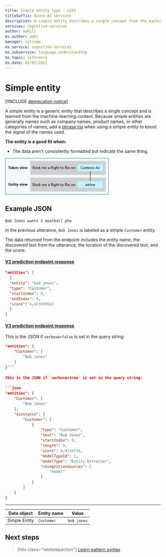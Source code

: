 ```yaml
---
title: Simple entity type - LUIS
titleSuffix: Azure AI services
description: A simple entity describes a single concept from the machine-learning context. Add a phrase list when using a simple entity to improve results.
services: cognitive-services
author: aahill
ms.author: aahi
manager: nitinme
ms.service: cognitive-services
ms.subservice: language-understanding
ms.topic: reference
ms.date: 01/07/2022
---
```


# Simple entity

[!INCLUDE [deprecation notice](./includes/deprecation-notice.md)]


A simple entity is a generic entity that describes a single concept and is learned from the machine-learning context. Because simple entities are generally names such as company names, product names, or other categories of names, add a [phrase list](concepts/patterns-features.md) when using a simple entity to boost the signal of the names used.

**The entity is a good fit when:**

* The data aren't consistently formatted but indicate the same thing.

![simple entity](./media/luis-concept-entities/simple-entity.png)

## Example JSON

`Bob Jones wants 3 meatball pho`

In the previous utterance, `Bob Jones` is labeled as a simple `Customer` entity.

The data returned from the endpoint includes the entity name, the discovered text from the utterance, the location of the discovered text, and the score:

#### [V2 prediction endpoint response](#tab/V2)

```JSON
"entities": [
  {
  "entity": "bob jones",
  "type": "Customer",
  "startIndex": 0,
  "endIndex": 8,
  "score": 0.473899543
  }
]
```

#### [V3 prediction endpoint response](#tab/V3)

This is the JSON if `verbose=false` is set in the query string:

```json
"entities": {
    "Customer": [
        "Bob Jones"
    ]
}```

This is the JSON if `verbose=true` is set in the query string:

```json
"entities": {
    "Customer": [
        "Bob Jones"
    ],
    "$instance": {
        "Customer": [
            {
                "type": "Customer",
                "text": "Bob Jones",
                "startIndex": 0,
                "length": 9,
                "score": 0.9339134,
                "modelTypeId": 1,
                "modelType": "Entity Extractor",
                "recognitionSources": [
                    "model"
                ]
            }
        ]
    }
}
```

* * *

|Data object|Entity name|Value|
|--|--|--|
|Simple Entity|`Customer`|`bob jones`|

## Next steps

> [!div class="nextstepaction"]
> [Learn pattern syntax](reference-pattern-syntax.md)
